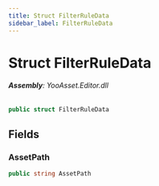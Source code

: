 ```yaml
---
title: Struct FilterRuleData
sidebar_label: FilterRuleData
---
```

# Struct FilterRuleData


###### **Assembly**: YooAsset.Editor.dll

```csharp title="Declaration"
public struct FilterRuleData
```
## Fields
### AssetPath


```csharp title="Declaration"
public string AssetPath
```
